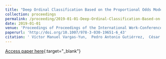 ```yaml
---
title: "Deep Ordinal Classification Based on the Proportional Odds Model"
collection: proceedings
permalink: /proceeding/2019-01-01-Deep-Ordinal-Classification-Based-on-the-Proportional-Odds-Model
date: 2019-01-01
venue: 'Proceedings of Proceedings of the International Work-Conference on the Interplay Between Natural and Artificial Computation (IWINAC 2019)'
paperurl: 'http://doi.org/10.1007/978-3-030-19651-6_43'
citation: ' Víctor Manuel Vargas-Yun,  Pedro Antonio Gutiérrez,  César Hervás-Martínez, &quot;Deep Ordinal Classification Based on the Proportional Odds Model.&quot; Proceedings of Proceedings of the International Work-Conference on the Interplay Between Natural and Artificial Computation (IWINAC 2019), Vol.11487, 2019, Almería (España), pp.441-451.'
---
```

[Access paper here](http://doi.org/10.1007/978-3-030-19651-6_43){:target="_blank"}
